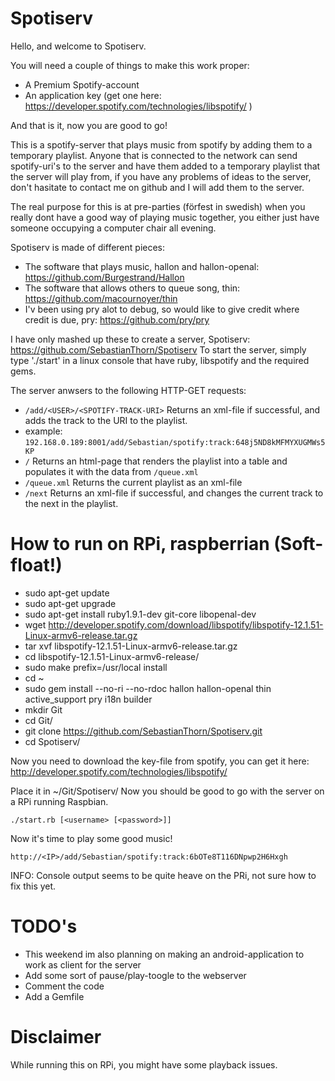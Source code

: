 Spotiserv
=========

Hello, and welcome to Spotiserv.

You will need a couple of things to make this work proper:
  * A Premium Spotify-account
  * An application key (get one here: https://developer.spotify.com/technologies/libspotify/ )

And that is it, now you are good to go!

This is a spotify-server that plays music from spotify by adding them to a temporary playlist.
Anyone that is connected to the network can send spotify-uri's to the server and have them added
to a temporary playlist that the server will play from, if you have any problems of ideas to the
server, don't hasitate to contact me on github and I will add them to the server.

The real purpose for this is at pre-parties (förfest in swedish) when you really dont have a good
way of playing music together, you either just have someone occupying a computer chair all evening.

Spotiserv is made of different pieces:
  * The software that plays music, hallon and hallon-openal: https://github.com/Burgestrand/Hallon
  * The software that allows others to queue song, thin: https://github.com/macournoyer/thin
  * I'v been using pry alot to debug, so would like to give credit where credit is due, pry: https://github.com/pry/pry

I have only mashed up these to create a server, Spotiserv: https://github.com/SebastianThorn/Spotiserv
To start the server, simply type './start' in a linux console that have ruby, libspotify and the required gems.

The server anwsers to the following HTTP-GET requests:
  * `/add/<USER>/<SPOTIFY-TRACK-URI>` Returns an xml-file if successful, and adds the track to the URI to the playlist.
  * example: `192.168.0.189:8001/add/Sebastian/spotify:track:648j5ND8kMFMYXUGMWs5KP`
  * `/` Returns an html-page that renders the playlist into a table and populates it with the data from `/queue.xml`
  * `/queue.xml` Returns the current playlist as an xml-file
  * `/next` Returns an xml-file if successful, and changes the current track to the next in the playlist.


How to run on RPi, raspberrian (Soft-float!)
============================================
  * sudo apt-get update
  * sudo apt-get upgrade
  * sudo apt-get install ruby1.9.1-dev git-core libopenal-dev
  * wget http://developer.spotify.com/download/libspotify/libspotify-12.1.51-Linux-armv6-release.tar.gz
  * tar xvf libspotify-12.1.51-Linux-armv6-release.tar.gz
  * cd libspotify-12.1.51-Linux-armv6-release/
  * sudo make prefix=/usr/local install
  * cd ~
  * sudo gem install --no-ri --no-rdoc hallon hallon-openal thin active_support pry i18n builder
  * mkdir Git
  * cd Git/
  * git clone https://github.com/SebastianThorn/Spotiserv.git
  * cd Spotiserv/

Now you need to download the key-file from spotify, you can get it here: http://developer.spotify.com/technologies/libspotify/

Place it in ~/Git/Spotiserv/ Now you should be good to go with the server on a RPi running Raspbian.

`./start.rb [<username> [<password>]]`

Now it's time to play some good music!

`http://<IP>/add/Sebastian/spotify:track:6bOTe8T116DNpwp2H6Hxgh`

INFO: Console output seems to be quite heave on the PRi, not sure how to fix this yet.

TODO's
======
  * This weekend im also planning on making an android-application to work as client for the server
  * Add some sort of pause/play-toogle to the webserver
  * Comment the code
  * Add a Gemfile

Disclaimer
==========
While running this on RPi, you might have some playback issues.
